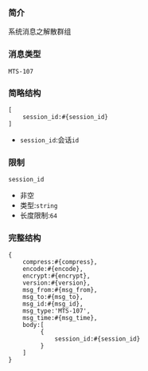 ### 简介

系统消息之解散群组

### 消息类型

`MTS-107`

### 简略结构
```
[
    session_id:#{session_id}
]
```
- `session_id`:会话`id`

### 限制

`session_id`
- 非空
- 类型:`string`
- 长度限制:`64`

### 完整结构
```
{
    compress:#{compress},
    encode:#{encode},
    encrypt:#{encrypt},
    version:#{version},
    msg_from:#{msg_from},
    msg_to:#{msg_to},
    msg_id:#{msg_id},
    msg_type:'MTS-107',
    msg_time:#{msg_time},
    body:[
         {
             session_id:#{session_id}
         }
    ]
}
```

